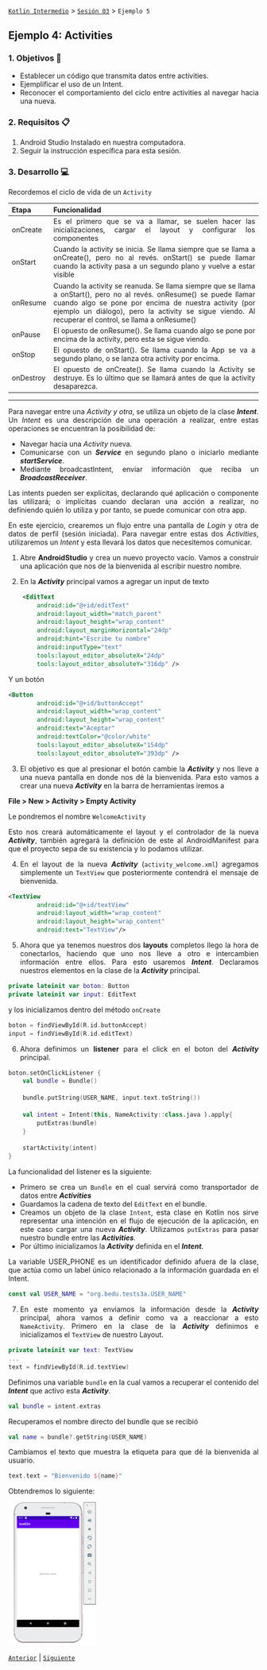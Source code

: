 
[`Kotlin Intermedio`](../../Readme.md) > [`Sesión 03`](../Readme.md) > `Ejemplo 5`

## Ejemplo 4: Activities

<div style="text-align: justify;">

### 1. Objetivos :dart:

- Establecer un código que transmita datos entre activities.
- Ejemplificar el uso de un Intent.
- Reconocer el comportamiento del ciclo entre activities al navegar hacia una nueva.

### 2. Requisitos :clipboard:

1. Android Studio Instalado en nuestra computadora.
2. Seguir la instrucción específica para esta sesión.

### 3. Desarrollo :computer:

Recordemos el ciclo de vida de un `Activity`

| Etapa     | Funcionalidad                                                                                                                                                                                                                                                                        |
|-----------|--------------------------------------------------------------------------------------------------------------------------------------------------------------------------------------------------------------------------------------------------------------------------------------|
| onCreate  | Es el primero que se va a llamar, se suelen hacer las inicializaciones, cargar el layout y configurar los componentes                                                                                                                                                                |
| onStart   | Cuando la activity se inicia. Se llama siempre que se llama a onCreate(), pero no al revés. onStart() se puede llamar cuando la activity pasa a un segundo plano y vuelve a estar visible                                                                                            |
| onResume  | Cuando la activity se reanuda. Se llama siempre que se llama a onStart(), pero no al revés. onResume() se puede llamar cuando algo se pone por encima de nuestra activity (por ejemplo un diálogo), pero la activity se sigue viendo. Al recuperar el control, se llama a onResume() |
| onPause   | El opuesto de onResume(). Se llama cuando algo se pone por encima de la activity, pero esta se sigue viendo.                                                                                                                                                                         |
| onStop    | El opuesto de onStart(). Se llama cuando la App se va a segundo plano, o se lanza otra activity por encima.                                                                                                                                                                          |
| onDestroy | El opuesto de onCreate(). Se llama cuando la Activity se destruye. Es lo último que se llamará antes de que la activity desaparezca. 

---

Para navegar entre una _Activity y otra_, se utiliza un objeto de la clase ___Intent___. Un _Intent_ es una descripción de una operación a realizar, entre estas operaciones se encuentran la posibilidad de:

- Navegar hacia una _Activity_ nueva.
- Comunicarse con un ___Service___ en segundo plano o iniciarlo mediante ___startService___.
- Mediante broadcastIntent, enviar información que reciba un ___BroadcastReceiver___.

Las intents pueden ser explícitas, declarando qué aplicación o componente las utilizará; o implícitas cuando declaran una acción a realizar, no definiendo quién lo utiliza y por tanto, se puede comunicar con otra app.

En este ejercicio, crearemos un flujo entre una pantalla de _Login_ y otra de datos de perfil (sesión iniciada). Para navegar entre estas dos _Activities_, utilizaremos un _Intent_ y esta llevará los datos que necesitemos comunicar.


1. Abre __AndroidStudio__ y crea un nuevo proyecto vacío. Vamos a construir una aplicación que nos de la bienvenida al escribir nuestro nombre.

2. En la ___Activity___ principal vamos a agregar un input de texto

```xml
    <EditText
        android:id="@+id/editText"
        android:layout_width="match_parent"
        android:layout_height="wrap_content"
        android:layout_marginHorizontal="24dp"
        android:hint="Escribe tu nombre"
        android:inputType="text"
        tools:layout_editor_absoluteX="24dp"
        tools:layout_editor_absoluteY="316dp" />
```

Y un botón 

```xml 
<Button
        android:id="@+id/buttonAccept"
        android:layout_width="wrap_content"
        android:layout_height="wrap_content"
        android:text="Aceptar"
        android:textColor="@color/white"
        tools:layout_editor_absoluteX="154dp"
        tools:layout_editor_absoluteY="393dp" />
```

3. El objetivo es que al presionar el botón cambie la ___Activity___ y nos lleve a una nueva pantalla en donde nos dé la bienvenida. Para esto vamos a crear una nueva ___Activity___ en la barra de herramientas iremos a 

__File > New > Activity > Empty Activity__

Le pondremos el nombre `WelcomeActivity`

Esto nos creará automáticamente el layout y el controlador de la nueva ___Activity___, también agregará la definición de este al AndroidManifest para que el proyecto sepa de su existencia y lo podamos utilizar.

4. En el layout de la nueva ___Activity___ (`activity_welcome.xml`) agregamos simplemente un `TextView` que posteriormente contendrá el mensaje de bienvenida.

```xml
<TextView
        android:id="@+id/textView"
        android:layout_width="wrap_content"
        android:layout_height="wrap_content"
        android:text="TextView"/>
```

5. Ahora que ya tenemos nuestros dos __layouts__ completos llego la hora de conectarlos, haciendo que uno nos lleve a otro e intercambien información entre ellos. Para esto usaremos ___Intent___. Declaramos nuestros elementos en la clase de la ___Activity___ principal.

```kotlin
private lateinit var boton: Button
private lateinit var input: EditText
```

y los inicializamos dentro del método `onCreate`

```kotlin
boton = findViewById(R.id.buttonAccept)
input = findViewById(R.id.editText)
```

6. Ahora definimos un __listener__ para el click en el boton del ___Activity___ principal. 

```kotlin
boton.setOnClickListener {
    val bundle = Bundle()

    bundle.putString(USER_NAME, input.text.toString())

    val intent = Intent(this, NameActivity::class.java ).apply{
        putExtras(bundle)
    }

    startActivity(intent)
}
```
 La funcionalidad del listener es la siguiente:

 - Primero se crea un `Bundle` en el cual servirá como transportador de datos entre ___Activities___
 - Guardamos la cadena de texto del `EditText` en el bundle. 
 - Creamos un objeto de la clase `Intent`, esta clase en Kotlin nos sirve representar una intención en el flujo de ejecución de la aplicación, en este caso cargar una nueva ___Activity___. Utilizamos `putExtras` para pasar nuestro bundle entre las ___Activities___.
 - Por último inicializamos la ___Activity___ definida en el ___Intent___.

 La variable USER_PHONE es un identificador definido afuera de la clase, que actúa como un label único relacionado a la información guardada en el Intent.

 ```kotlin
 const val USER_NAME = "org.bedu.tests3a.USER_NAME"
 ```

7. En este momento ya enviamos la información desde la ___Activity___ principal, ahora vamos a definir como va a reaccionar a esto `NameActivity`. Primero en la clase de la ___Activity___ definimos e inicializamos el `TextView` de nuestro Layout.

```kotlin
private lateinit var text: TextView
...
text = findViewById(R.id.textView)
```

Definimos una variable `bundle` en la cual vamos a recuperar el contenido del ___Intent___ que activo esta ___Activity___.

```kotlin
val bundle = intent.extras
```

Recuperamos el nombre directo del bundle que se recibió
```kotlin
val name = bundle?.getString(USER_NAME)
```

Cambiamos el texto que muestra la etiqueta para que dé la bienvenida al usuario.

```kotlin
text.text = "Bienvenido ${name}"
```

Obtendremos lo siguiente:

<img src="images/4.png" width="35%">




[`Anterior`](../Ejemplo-03/Readme.md) | [`Siguiente`](../Proyecto/Readme.md)




</div>


